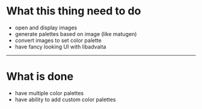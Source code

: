 # What this thing need to do

- open and display images
- generate palettes based on image (like matugen)
- convert images to set color palette
- have fancy looking UI with libadvaita

---

# What is done

- have multiple color palettes
- have ability to add custom color palettes
